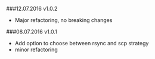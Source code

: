 ###12.07.2016 v1.0.2

- Major refactoring, no breaking changes

###08.07.2016 v1.0.1

- Add option to choose between rsync and scp strategy
- minor refactoring
